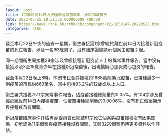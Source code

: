 ```yaml
---
layout: post
title: 1宗離世前14日內接種新冠疫苗個案　涉及93歲男子
date: 2022-05-25 18:31:36.000000000 +08:00
link: https://news.rthk.hk/rthk/ch/component/k2/1650147-20220525.htm
categories: rthk
---
```


截至本月22日午夜的過去一星期，衞生署接獲1宗曾經於離世前14日內接種新冠疫苗的死亡報告，涉及一名93歲男子，沒有臨床證據顯示個案由疫苗引起。

同一期間衞生署接獲28宗涉及曾經接種新冠疫苗人士的異常事件報告，當中沒有接獲涉及3至15歲青少年在接種新冠疫苗後，出現懷疑心肌炎或心包炎的報告。

截至本月22日晚上8時，本港市民合共接種約1668萬劑新冠疫苗，已接種最少一劑疫苗的市民約669萬名，當中包括93.2%的12歲或以上人口。

衞生署共接獲7511宗異常事件報告，佔疫苗接種總劑量的0.05%。有104宗涉及曾經於離世前14日內接種疫苗，佔疫苗接種總劑量的0.0006%，沒有死亡個案顯示與接種疫苗有關聯。
 
新冠疫苗臨床事件評估專家委員會已總結61宗死亡個案與疫苗接種沒有因果關係，初步認為11宗個案與疫苗接種沒有關聯，其餘32宗個案仍待更多資料以作評估。
